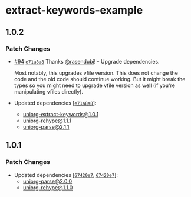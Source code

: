 # extract-keywords-example

## 1.0.2

### Patch Changes

- [#94](https://github.com/rasendubi/uniorg/pull/94) [`e71a8a8`](https://github.com/rasendubi/uniorg/commit/e71a8a85f4921d53fdf112df17bd37b92af1ed5d) Thanks [@rasendubi](https://github.com/rasendubi)! - Upgrade dependencies.

  Most notably, this upgrades vfile version. This does not change the code and the old code should continue working. But it might break the types so you might need to upgrade vfile version as well (if you're manipulating vfiles directly).

- Updated dependencies [[`e71a8a8`](https://github.com/rasendubi/uniorg/commit/e71a8a85f4921d53fdf112df17bd37b92af1ed5d)]:
  - uniorg-extract-keywords@1.0.1
  - uniorg-rehype@1.1.1
  - uniorg-parse@2.1.1

## 1.0.1

### Patch Changes

- Updated dependencies [[`67420e7`](https://github.com/rasendubi/uniorg/commit/67420e7fe05defc99b52aecce75fcc3831d39ff6), [`67420e7`](https://github.com/rasendubi/uniorg/commit/67420e7fe05defc99b52aecce75fcc3831d39ff6)]:
  - uniorg-parse@2.0.0
  - uniorg-rehype@1.1.0
